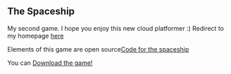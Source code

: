 ## The Spaceship 

My second game. I hope you enjoy this new cloud platformer :) Redirect to my homepage [here](tiltedangle.github.io)


Elements of this game are open source[Code for the spaceship](https://apkadmin.com/kz08lffzk34t/CodeFax.rtf.html)

You can [Download the game!](https://apkadmin.com/xl7shscexjmy/The_Spaceship.html.html)
 
